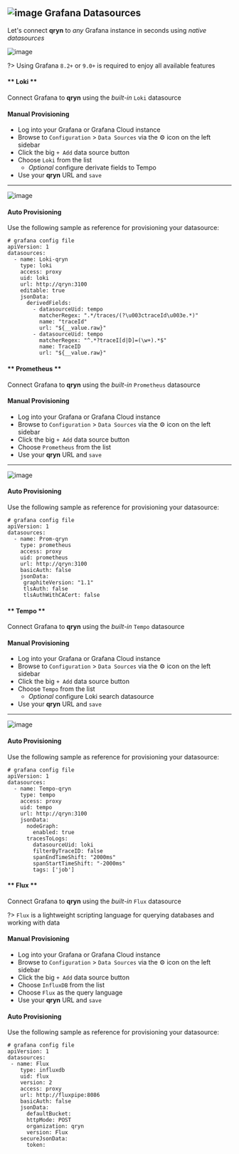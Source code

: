 

## ![image](https://user-images.githubusercontent.com/1423657/184496222-ca95d80c-906f-4c77-a963-86f0b27a56b0.png ':size=25') Grafana Datasources

<a name="grafana" id="grafana"></a>

Let's connect **qryn** to _any_ Grafana instance in seconds using _native datasources_

![image](https://user-images.githubusercontent.com/1423657/184538670-6db7a0b4-e3db-4dee-af41-ababa1098728.png)

?> Using Grafana `8.2+` or `9.0+` is required to enjoy all available features

<!-- tabs:start -->

#### ** Loki **
Connect Grafana to **qryn** using the _built-in_ `Loki` datasource


#### Manual Provisioning
* Log into your Grafana or Grafana Cloud instance
* Browse to `Configuration` > `Data Sources` via the ⚙️ icon on the left sidebar
* Click the big `+ Add` data source button
* Choose `Loki` from the list
  * _Optional_ configure derivate fields to Tempo
* Use your **qryn** URL and `save`

-----

![image](https://user-images.githubusercontent.com/1423657/184536845-31638c7f-30bd-4416-ae99-4486024367f8.png)


#### Auto Provisioning
Use the following sample as reference for provisioning your datasource:
```
# grafana config file
apiVersion: 1
datasources:
  - name: Loki-qryn
    type: loki
    access: proxy
    uid: loki
    url: http://qryn:3100
    editable: true
    jsonData:
      derivedFields:
        - datasourceUid: tempo
          matcherRegex: ".*/traces/(?\u003ctraceId\u003e.*)"
          name: "traceId"
          url: "${__value.raw}"
        - datasourceUid: tempo
          matcherRegex: "^.*?traceI[d|D]=(\w+).*$"
          name: TraceID
          url: "${__value.raw}"
```

#### ** Prometheus **
Connect Grafana to **qryn** using the _built-in_ `Prometheus` datasource

#### Manual Provisioning
* Log into your Grafana or Grafana Cloud instance
* Browse to `Configuration` > `Data Sources` via the ⚙️ icon on the left sidebar
* Click the big `+ Add` data source button
* Choose `Prometheus` from the list
* Use your **qryn** URL and `save`

-----

![image](https://user-images.githubusercontent.com/1423657/184536921-b3ff7fab-f71f-4f07-93c3-40a5b9915c64.png)

#### Auto Provisioning
Use the following sample as reference for provisioning your datasource:
```
# grafana config file
apiVersion: 1
datasources:
  - name: Prom-qryn
    type: prometheus
    access: proxy
    uid: prometheus
    url: http://qryn:3100
    basicAuth: false
    jsonData:
     graphiteVersion: "1.1"
     tlsAuth: false
     tlsAuthWithCACert: false
```

#### ** Tempo **
Connect Grafana to **qryn** using the _built-in_ `Tempo` datasource

#### Manual Provisioning
* Log into your Grafana or Grafana Cloud instance
* Browse to `Configuration` > `Data Sources` via the ⚙️ icon on the left sidebar
* Click the big `+ Add` data source button
* Choose `Tempo` from the list
  * _Optional_ configure Loki search datasource
* Use your **qryn** URL and `save`

-----

![image](https://user-images.githubusercontent.com/1423657/184536886-7a1eb428-9671-4a36-a93b-173fcfcd775d.png)

#### Auto Provisioning
Use the following sample as reference for provisioning your datasource:
```
# grafana config file
apiVersion: 1
datasources:
  - name: Tempo-qryn
    type: tempo
    access: proxy
    uid: tempo
    url: http://qryn:3100
    jsonData:
      nodeGraph:
        enabled: true
      tracesToLogs:
        datasourceUid: loki
        filterByTraceID: false
        spanEndTimeShift: "2000ms"
        spanStartTimeShift: "-2000ms"
        tags: ['job']
```

#### ** Flux **

Connect Grafana to **qryn** using the _built-in_ `Flux` datasource

?> `Flux` is a lightweight scripting language for querying databases and working with data

#### Manual Provisioning
* Log into your Grafana or Grafana Cloud instance
* Browse to `Configuration` > `Data Sources` via the ⚙️ icon on the left sidebar
* Click the big `+ Add` data source button
* Choose `InfluxDB` from the list
* Choose `Flux` as the query language
* Use your **qryn** URL and `save`

#### Auto Provisioning
Use the following sample as reference for provisioning your datasource:
```
# grafana config file
apiVersion: 1
datasources:
 - name: Flux
    type: influxdb
    uid: flux
    version: 2
    access: proxy
    url: http://fluxpipe:8086
    basicAuth: false
    jsonData:
      defaultBucket:
      httpMode: POST
      organization: qryn
      version: Flux
    secureJsonData:
      token:
```

<!-- tabs:end -->



